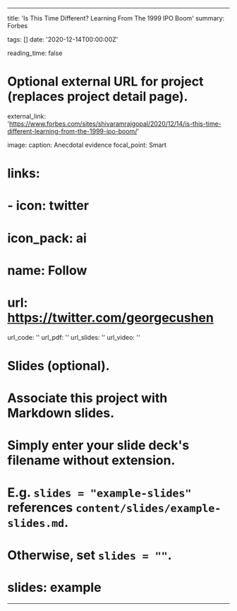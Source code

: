 

---
title: 'Is This Time Different? Learning From The 1999 IPO Boom'
summary: Forbes

tags: []
date: '2020-12-14T00:00:00Z'

reading_time: false

# Optional external URL for project (replaces project detail page).
external_link: 'https://www.forbes.com/sites/shivaramrajgopal/2020/12/14/is-this-time-different-learning-from-the-1999-ipo-boom/'

image: 
  caption: Anecdotal evidence
  focal_point: Smart

# links:
#  - icon: twitter
#    icon_pack: ai
#    name: Follow
#    url: https://twitter.com/georgecushen
url_code: ''
url_pdf: ''
url_slides: ''
url_video: ''

# Slides (optional).
#   Associate this project with Markdown slides.
#   Simply enter your slide deck's filename without extension.
#   E.g. `slides = "example-slides"` references `content/slides/example-slides.md`.
#   Otherwise, set `slides = ""`.
# slides: example
---
